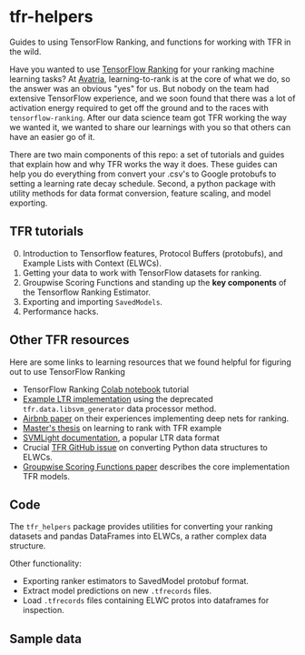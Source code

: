 # tfr-helpers

Guides to using TensorFlow Ranking, and functions for working with TFR in the wild.

Have you wanted to use [TensorFlow Ranking](https://github.com/tensorflow/ranking) for your ranking machine learning tasks? At [Avatria](https://www.avatria.com/), learning-to-rank is at the core of what we do, so the answer was an obvious "yes" for us. But nobody on the team had extensive TensorFlow experience, and we soon found that there was a lot of activation energy required to get off the ground and to the races with `tensorflow-ranking`. After our data science team got TFR working the way we wanted it, we wanted to share our learnings with you so that others can have an easier go of it.

There are two main components of this repo: a set of tutorials and guides that explain how and why TFR works the way it does. These guides can help you do everything from convert your .csv's to Google protobufs to setting a learning rate decay schedule. Second, a python package with utility methods for data format conversion, feature scaling, and model exporting.


## TFR tutorials

0. Introduction to Tensorflow features, Protocol Buffers (protobufs), and Example Lists with Context (ELWCs).
1. Getting your data to work with TensorFlow datasets for ranking.
2. Groupwise Scoring Functions and standing up the **key components** of the Tensorflow Ranking Estimator.
3. Exporting and importing `SavedModels`.
4. Performance hacks.

## Other TFR resources
Here are some links to learning resources that we found helpful for figuring out to use TensorFlow Ranking

- TensorFlow Ranking [Colab notebook](https://colab.research.google.com/github/tensorflow/ranking/blob/master/tensorflow_ranking/examples/handling_sparse_features.ipynb) tutorial
- [Example LTR implementation](https://quantdare.com/learning-to-rank-with-tensorflow/) using the deprecated `tfr.data.libsvm_generator` data processor method.
- [Airbnb paper](https://arxiv.org/pdf/1810.09591.pdf) on their experiences implementing deep nets for ranking.
- [Master's thesis](https://prof.beuth-hochschule.de/fileadmin/prof/aloeser/shuaib_thesis.pdf) on learning to rank with TFR example
- [SVMLight documentation](http://svmlight.joachims.org/), a popular LTR data format
- Crucial [TFR GitHub issue](https://github.com/tensorflow/ranking/issues/196) on converting Python data structures to ELWCs.
- [Groupwise Scoring Functions paper](https://arxiv.org/abs/1811.04415) describes the core implementation TFR models.


## Code
The `tfr_helpers` package provides utilities for converting your ranking datasets and pandas DataFrames into ELWCs, a rather complex data structure.

Other functionality:
- Exporting ranker estimators to SavedModel protobuf format.
- Extract model predictions on new `.tfrecords` files.
- Load `.tfrecords` files containing ELWC protos into dataframes for inspection.


## Sample data

